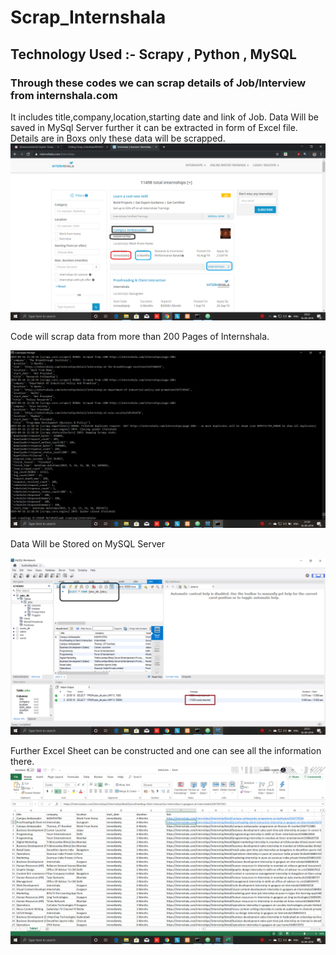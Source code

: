 # Scrap_Internshala
## Technology Used  :- Scrapy , Python  , MySQL
### Through these codes we can scrap details of Job/Interview from internshala.com
It includes title,company,location,starting date and link of Job. Data Will be saved in MySql Server further it can be extracted in form of Excel file.
Details are in Boxs only these data will be scrapped.
![GitHub Logo](/images/internshala.png)



Code will scrap data from more than 200 Pages of Internshala.

![GitHub Logo](/images/cmd.png)




Data Will be Stored on MySQL Server

![GitHub Logo](/images/MySql_Server.png)




Further Excel Sheet can be constructed and one can see all the information there.
![GitHub Logo](/images/EXCEL_SHEET.png)
